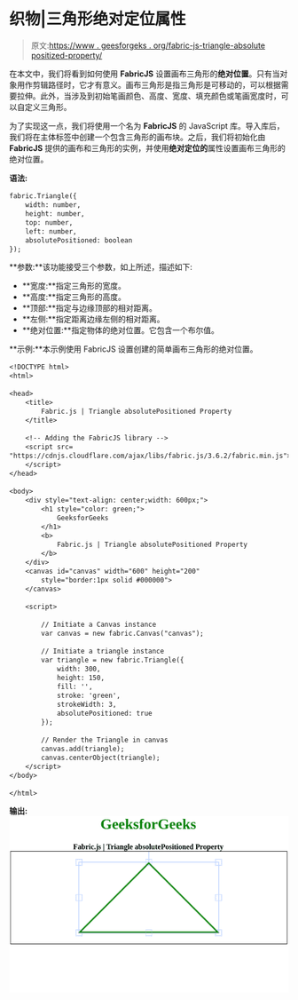 # 织物|三角形绝对定位属性

> 原文:[https://www . geesforgeks . org/fabric-js-triangle-absolute positized-property/](https://www.geeksforgeeks.org/fabric-js-triangle-absolutepositioned-property/)

在本文中，我们将看到如何使用 **FabricJS** 设置画布三角形的**绝对位置**。只有当对象用作剪辑路径时，它才有意义。画布三角形是指三角形是可移动的，可以根据需要拉伸。此外，当涉及到初始笔画颜色、高度、宽度、填充颜色或笔画宽度时，可以自定义三角形。

为了实现这一点，我们将使用一个名为 **FabricJS** 的 JavaScript 库。导入库后，我们将在主体标签中创建一个包含三角形的画布块。之后，我们将初始化由 **FabricJS** 提供的画布和三角形的实例，并使用**绝对定位的**属性设置画布三角形的绝对位置。

**语法:**

```
fabric.Triangle({
    width: number,
    height: number,
    top: number,
    left: number,
    absolutePositioned: boolean
});
```

**参数:**该功能接受三个参数，如上所述，描述如下:

*   **宽度:**指定三角形的宽度。
*   **高度:**指定三角形的高度。
*   **顶部:**指定与边缘顶部的相对距离。
*   **左侧:**指定距离边缘左侧的相对距离。
*   **绝对位置:**指定物体的绝对位置。它包含一个布尔值。

**示例:**本示例使用 FabricJS 设置创建的简单画布三角形的绝对位置。

```
<!DOCTYPE html> 
<html> 

<head> 
    <title> 
        Fabric.js | Triangle absolutePositioned Property
    </title> 

    <!-- Adding the FabricJS library -->
    <script src= 
"https://cdnjs.cloudflare.com/ajax/libs/fabric.js/3.6.2/fabric.min.js"> 
    </script> 
</head> 

<body> 
    <div style="text-align: center;width: 600px;"> 
        <h1 style="color: green;"> 
            GeeksforGeeks 
        </h1> 
        <b> 
            Fabric.js | Triangle absolutePositioned Property 
        </b> 
    </div>
    <canvas id="canvas" width="600" height="200"
        style="border:1px solid #000000"> 
    </canvas> 

    <script> 

        // Initiate a Canvas instance 
        var canvas = new fabric.Canvas("canvas"); 

        // Initiate a triangle instance 
        var triangle = new fabric.Triangle({
            width: 300,
            height: 150,
            fill: '',
            stroke: 'green',
            strokeWidth: 3,
            absolutePositioned: true
        });

        // Render the Triangle in canvas 
        canvas.add(triangle); 
        canvas.centerObject(triangle);
    </script> 
</body> 

</html>
```

**输出:**
![](img/51150d0be39b94b050e08cc435792512.png)